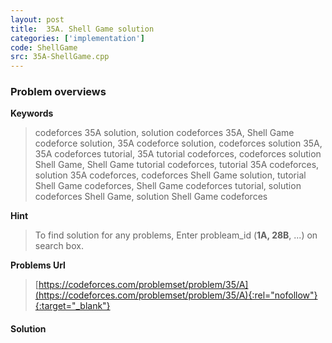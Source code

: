```yaml
---
layout: post
title:  35A. Shell Game solution
categories: ['implementation']
code: ShellGame
src: 35A-ShellGame.cpp
---
```

### **Problem overviews**

**Keywords**
> codeforces 35A solution, solution codeforces 35A, Shell Game codeforce solution, 35A codeforce solution, codeforces solution 35A, 35A codeforces tutorial, 35A tutorial codeforces, codeforces solution Shell Game, Shell Game tutorial codeforces, tutorial 35A codeforces, solution 35A codeforces, codeforces Shell Game solution, tutorial Shell Game codeforces, Shell Game codeforces tutorial, solution codeforces Shell Game, solution Shell Game codeforces

**Hint**
> To find solution for any problems, Enter probleam_id (**1A, 28B**, ...) on search box. 

**Problems Url**
> [https://codeforces.com/problemset/problem/35/A](https://codeforces.com/problemset/problem/35/A){:rel="nofollow"}{:target="_blank"}

#### **Solution**



